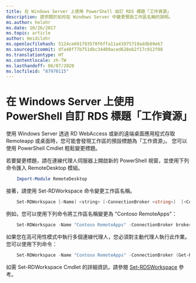 ```yaml
---
title: 在 Windows Server 上使用 PowerShell 自訂 RDS 標題「工作資源」
description: 提供關於如何在 Windows Server 中變更預設工作區名稱的說明。
ms.author: helohr
ms.date: 10/26/2017
ms.topic: article
author: Heidilohr
ms.openlocfilehash: 5124ce691793570f6ffa11a43975719addb89e67
ms.sourcegitcommit: dfa48f77b751dbc34409aced628eb2f17c912f08
ms.translationtype: HT
ms.contentlocale: zh-TW
ms.lasthandoff: 08/07/2020
ms.locfileid: "87970115"
---
```

# <a name="customize-the-rds-title-work-resources-using-powershell-on-windows-server"></a>在 Windows Server 上使用 PowerShell 自訂 RDS 標題「工作資源」

使用 Windows Server 透過 RD WebAccess 或新的遠端桌面應用程式存取 Remoteapp 或桌面時，您可能會發現工作區的預設標題為「工作資源」。  您可以使用 PowerShell Cmdlet 輕鬆變更標題。

若要變更標題，請在連線代理人伺服器上開啟新的 PowerShell 視窗，並使用下列命令匯入 RemoteDesktop 模組。

```powershell
    Import-Module RemoteDesktop
```

接著，請使用 Set-RDWorkspace 命令變更工作區名稱。

```powershell
    Set-RDWorkspace [-Name] <string> [-ConnectionBroker <string>]  [<CommonParameters>]
```

例如，您可以使用下列命令將工作區名稱變更為 "Contoso RemoteApps"：

```powershell
    Set-RDWorkspace -Name "Contoso RemoteApps" -ConnectionBroker broker01.contoso.com
```

如果您在高可用性模式中執行多個連線代理人，您必須對主動代理人執行此作業。 您可以使用下列命令：

```powershell
    Set-RDWorkspace -Name "Contoso RemoteApps" -ConnectionBroker (Get-RDConnectionBrokerHighAvailability).ActiveManagementServer
```

如需 Set-RDWorkspace Cmdlet 的詳細資訊，請參閱 [Set-RDSWorkspace](/powershell/module/remotedesktop/set-rdworkspace?view=win10-ps) 參考。
